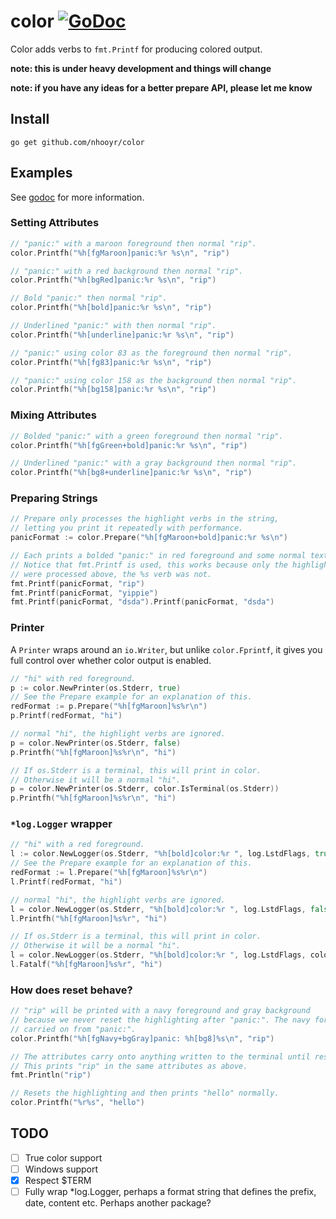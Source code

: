 # color [![GoDoc](https://godoc.org/github.com/nhooyr/color?status.svg)](https://godoc.org/github.com/nhooyr/color)

Color adds verbs to `fmt.Printf` for producing colored output.

__note: this is under heavy development and things will change__

__note: if you have any ideas for a better prepare API, please let me know__

## Install
```
go get github.com/nhooyr/color
```

## Examples
See [godoc](https://godoc.org/github.com/nhooyr/color) for more information.

### Setting Attributes
```go
// "panic:" with a maroon foreground then normal "rip".
color.Printfh("%h[fgMaroon]panic:%r %s\n", "rip")

// "panic:" with a red background then normal "rip".
color.Printfh("%h[bgRed]panic:%r %s\n", "rip")

// Bold "panic:" then normal "rip".
color.Printfh("%h[bold]panic:%r %s\n", "rip")

// Underlined "panic:" with then normal "rip".
color.Printfh("%h[underline]panic:%r %s\n", "rip")

// "panic:" using color 83 as the foreground then normal "rip".
color.Printfh("%h[fg83]panic:%r %s\n", "rip")

// "panic:" using color 158 as the background then normal "rip".
color.Printfh("%h[bg158]panic:%r %s\n", "rip")
```

### Mixing Attributes
```go
// Bolded "panic:" with a green foreground then normal "rip".
color.Printfh("%h[fgGreen+bold]panic:%r %s\n", "rip")

// Underlined "panic:" with a gray background then normal "rip".
color.Printfh("%h[bg8+underline]panic:%r %s\n", "rip")
```

### Preparing Strings
```go
// Prepare only processes the highlight verbs in the string,
// letting you print it repeatedly with performance.
panicFormat := color.Prepare("%h[fgMaroon+bold]panic:%r %s\n")

// Each prints a bolded "panic:" in red foreground and some normal text after.
// Notice that fmt.Printf is used, this works because only the highlight verbs
// were processed above, the %s verb was not.
fmt.Printf(panicFormat, "rip")
fmt.Printf(panicFormat, "yippie")
fmt.Printf(panicFormat, "dsda").Printf(panicFormat, "dsda")
```

### Printer
A `Printer` wraps around an `io.Writer`, but unlike `color.Fprintf`, it gives you full control over whether color output is enabled.

```go
// "hi" with red foreground.
p := color.NewPrinter(os.Stderr, true)
// See the Prepare example for an explanation of this.
redFormat := p.Prepare("%h[fgMaroon]%s%r\n")
p.Printf(redFormat, "hi")

// normal "hi", the highlight verbs are ignored.
p = color.NewPrinter(os.Stderr, false)
p.Printfh("%h[fgMaroon]%s%r\n", "hi")

// If os.Stderr is a terminal, this will print in color.
// Otherwise it will be a normal "hi".
p = color.NewPrinter(os.Stderr, color.IsTerminal(os.Stderr))
p.Printfh("%h[fgMaroon]%s%r\n", "hi")
```

### `*log.Logger` wrapper
```go
// "hi" with a red foreground.
l := color.NewLogger(os.Stderr, "%h[bold]color:%r ", log.LstdFlags, true)
// See the Prepare example for an explanation of this.
redFormat := l.Prepare("%h[fgMaroon]%s%r\n")
l.Printf(redFormat, "hi")

// normal "hi", the highlight verbs are ignored.
l = color.NewLogger(os.Stderr, "%h[bold]color:%r ", log.LstdFlags, false)
l.Printfh("%h[fgMaroon]%s%r", "hi")

// If os.Stderr is a terminal, this will print in color.
// Otherwise it will be a normal "hi".
l = color.NewLogger(os.Stderr, "%h[bold]color:%r ", log.LstdFlags, color.IsTerminal(os.Stderr))
l.Fatalf("%h[fgMaroon]%s%r", "hi")
```

### How does reset behave?
```go
// "rip" will be printed with a navy foreground and gray background
// because we never reset the highlighting after "panic:". The navy foreground is
// carried on from "panic:".
color.Printfh("%h[fgNavy+bgGray]panic: %h[bg8]%s\n", "rip")

// The attributes carry onto anything written to the terminal until reset.
// This prints "rip" in the same attributes as above.
fmt.Println("rip")

// Resets the highlighting and then prints "hello" normally.
color.Printfh("%r%s", "hello")
```

## TODO
- [ ] True color support
- [ ] Windows support
- [x] Respect $TERM
- [ ] Fully wrap \*log.Logger, perhaps a format string that defines the prefix, date, content etc. Perhaps another package?
